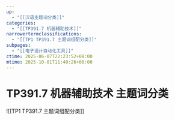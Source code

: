 ```yaml
---
up:
  - "[[汉语主题词分类]]"
categories:
  - "[[TP391.7 机器辅助技术]]"
narrowertermclassifications:
  - "[[TP1 TP391.7 主题词组配分类]]"
subpages:
  - "[[电子设计自动化工具]]"
ctime: 2025-06-07T22:23:52+08:00
mtime: 2025-10-01T11:40:26+08:00
---
```


# TP391.7 机器辅助技术 主题词分类

![[TP1 TP391.7 主题词组配分类]]
